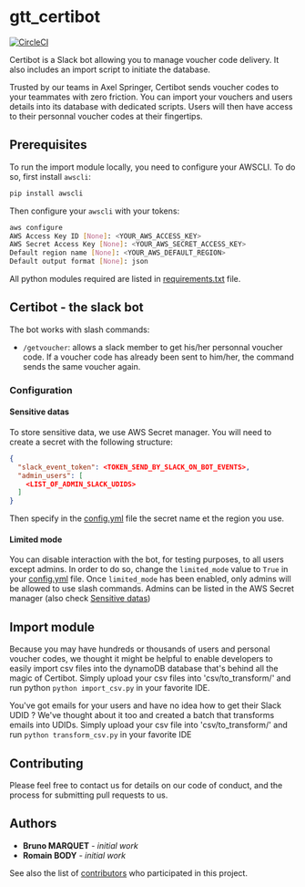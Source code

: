 # gtt_certibot

[![CircleCI](https://circleci.com/gh/axel-springer-kugawana/gtt_certibot.svg?style=svg&circle-token=9e33ae8a63586be2db59bf4aaeea2744b5ff385f)](https://circleci.com/gh/axel-springer-kugawana/gtt_certibot)

Certibot is a Slack bot allowing you to manage voucher code delivery.
It also includes an import script to initiate the database.

Trusted by our teams in Axel Springer, Certibot sends voucher codes to your teammates with zero friction.
You can import your vouchers and users details into its database with dedicated scripts.
Users will then have access to their personnal voucher codes at their fingertips.

## Prerequisites

To run the import module locally, you need to configure your AWSCLI. To do so, first install `awscli`:

```bash
pip install awscli
```

Then configure your `awscli` with your tokens:

```bash
aws configure
AWS Access Key ID [None]: <YOUR_AWS_ACCESS_KEY>
AWS Secret Access Key [None]: <YOUR_AWS_SECRET_ACCESS_KEY>
Default region name [None]: <YOUR_AWS_DEFAULT_REGION>
Default output format [None]: json
```

All python modules required are listed in [requirements.txt] file.

## Certibot - the slack bot

The bot works with slash commands:

* `/getvoucher`: allows a slack member to get his/her personnal voucher code. If a voucher code has already been sent to him/her, the command sends the same voucher again.

### Configuration

#### <a name="sensitivedatas"></a>Sensitive datas

To store sensitive data, we use AWS Secret manager. You will need to create a secret with the following structure:

```json
{
  "slack_event_token": <TOKEN_SEND_BY_SLACK_ON_BOT_EVENTS>,
  "admin_users": [
    <LIST_OF_ADMIN_SLACK_UDIDS>
  ]
}
```

Then specify in the [config.yml] file the secret name et the region you use.

#### Limited mode

You can disable interaction with the bot, for testing purposes, to all users except admins. In order to do so, change the `limited_mode` value to `True` in your [config.yml] file.
Once `limited_mode` has been enabled, only admins will be allowed to use slash commands. Admins can be listed in the AWS Secret manager (also check [Sensitive datas])

## Import module

Because you may have hundreds or thousands of users and personal voucher codes, we thought it might be helpful to enable developers to easily import csv files into the dynamoDB database that's behind all the magic of Certibot.
Simply upload your csv files into 'csv/to_transform/' and run python `python import_csv.py` in your favorite IDE.

You've got emails for your users and have no idea how to get their Slack UDID ? We've thought about it too and created a batch that transforms emails into UDIDs.
Simply upload your csv file into 'csv/to_transform/' and run `python transform_csv.py` in your favorite IDE

## Contributing

Please feel free to contact us for details on our code of conduct, and the process for submitting pull requests to us.

## Authors

* **Bruno MARQUET** - *initial work*
* **Romain BODY** - *initial work*

See also the list of [contributors] who participated in this project.

[requirements.txt]: requirements.txt
[config.yml]: lambda/config/config.yml
[sensitive datas]: #sensitivedatas
[contributors]: https://github.com/axel-springer-kugawana/gtt_yabot/contributors
